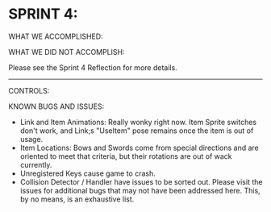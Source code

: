
# SPRINT 4: 

WHAT WE ACCOMPLISHED:

WHAT WE DID NOT ACCOMPLISH:

Please see the Sprint 4 Reflection for more details.

----

CONTROLS:

KNOWN BUGS AND ISSUES:
* Link and Item Animations: Really wonky right now. Item Sprite switches don't work, and Link;s "UseItem" pose remains once the item is out of usage.
* Item Locations: Bows and Swords come from special directions and are oriented to meet that criteria, but their rotations are out of wack currently.
* Unregistered Keys cause game to crash.
* Collision Detector / Handler have issues to be sorted out.
Please visit the issues for additional bugs that may not have been addressed here. This, by no means, is an exhaustive list.
